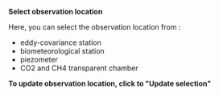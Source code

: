 **Select observation location**

Here, you can select the observation location from :

- eddy-covariance station
- biometeorological station
- piezometer
- CO2 and CH4 transparent chamber

**To update observation location, click to "Update selection"**